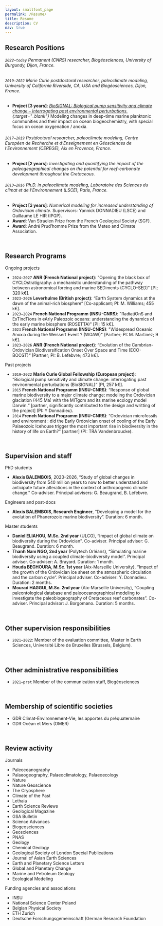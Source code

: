 ```yaml
---
layout: smallfont_page
permalink: /Resume/
title: Resume
description: CV
nav: true
---
```


## Research Positions

###### `2022–today` Permanent (CNRS) researcher, Biogéosciences, University of Burgundy, Dijon, France.

###### `2019–2022` Marie Curie postdoctoral researcher, paleoclimate modeling, University of California Riverside, CA, USA and Biogéosciences, Dijon, France.
- __Project [3 years]__: <i>[BioSIGNAL: Biological pump sensitivity and climate change – Interrogating past environmental perturbations.](https://alexpohl.github.io/BioSIGNAL/){:target="\_blank"}</i> Modeling changes in deep-time marine planktonic communities and their impact on ocean biogeochemistry, with special focus on ocean oxygenation / anoxia.

###### `2017–2019` Postdoctoral researcher, paleoclimate modeling, Centre Européen de Recherche et d’Enseignement en Géosciences de l’Environnement (CEREGE), Aix en Provence, France.
- __Project [2 years]__: <i>Investigating and quantifying the impact of the paleogeographical changes on the potential for reef-carbonate development throughout the Cretaceous.</i>

###### `2013–2016` Ph.D. in paleoclimate modeling, Laboratoire des Sciences du climat et de l’Environnement (LSCE), Paris, France.
- __Project [3 years]__: <i>Numerical modeling for increased understanding of Ordovician climate.</i> Supervisors: Yannick DONNADIEU (LSCE) and Guillaume LE HIR (IPGP).
- __Award__: Van Straelen Prize from the French Geological Society (SGF).
- __Award__: André Prud’homme Prize from the Meteo and Climate Association.

<p>&nbsp;</p>

## Research Programs

Ongoing projects

- `2024–2027` __ANR (French National project)__: "Opening the black box of CYCLOstratigraphy: a mechanistic understanding of the pathway between astronomical forcing and marine SEDiments (CYCLO-SED)" [PI; 320 k€].
- `2023–2026`  __Leverhulme (British project)__: “Earth System dynamics at the dawn of the animal-rich biosphere“ [Co-applicant; PI: M. Williams; 455 k€].
- `2023–2024` __French National Programm (INSU-CNRS)__: "RadiatiOnS and ExTincTions in eArly Paleozoic oceans: understanding the dynamics of the early marine biosphere (ROSETTA)" [PI; 15 k€].
- `2023` __French National Programm (INSU-CNRS)__: "Widespread Oceanic Anoxia during the Weissert Event ? (WOAW)" [Partner; PI: M. Martinez; 9 k€].
- `2023–2026`  __ANR (French National project)__: “Evolution of the Cambrian-Ordovician Biodiversification Onset Over Space and Time (ECO-BOOST)“ [Partner; PI: B. Lefebvre; 473 k€].

Past projects

- `2019–2022`  __Marie Curie Global Fellowship (European project)__: “Biological pump sensitivity and climate change: interrogating past environmental perturbations (BioSIGNAL)“ [PI, 257 k€].
- `2015`  __French National Programm (INSU-CNRS)__: “Response of global marine biodiversity to a major climate change: modeling the Ordovician glaciation (445 Ma) with the MITgcm and its marine ecology model Darwin.“ [partner, significantly contributed to the design and writting of the project] (PI: Y Donnadieu).
- `2014` __French National Programm (INSU-CNRS)__: “Ordovician microfossils and environment : did the Early Ordovician onset of cooling of the Early Palaeozoic Icehouse trigger the most important rise in biodiversity in the history of life on Earth?“ [partner] (PI: TRA Vandenbroucke).

<p>&nbsp;</p>

## Supervision and staff

PhD students

- __Alexis BALEMBOIS__, 2023–2026, “Study of global changes in biodiversity from 540 million years to now to better understand and anticipate future alterations in the context of anthropogenic climate change." Co-adviser. Principal advisers: G. Beaugrand, B. Lefebvre.

Engineers and post-docs

- __Alexis BALEMBOIS, Research Engineer__, “Developing a model for the evolution of Phanerozoic marine biodiversity”. Duration: 6 month.

Master students

- __Daniel ELIAHOU, M.Sc. 2nd year__ (ULCO), “Impact of global climate on biodiversity during the Ordovician”. Co-adviser. Principal adviser: G. Beaugrand. Duration: 6 month.
- __Thanh Nam NGO, 2nd year__ (Polytech Orléans), “Simulating marine biodiversity using a coupled climate-biodiversity model”. Principal adviser. Co-adviser: A. Brayard. Duration: 1 month.
- __Houda BEGHOURA, M.Sc. 1st year__ (Aix-Marseille University), “Impact of the growth of the Ordovician ice sheet on the atmospheric circulation and the carbon cycle”. Principal adviser. Co-adviser: Y. Donnadieu. Duration: 2 months.
- __Mourad HAGGUI, M.Sc. 2nd year__ (Aix-Marseille University), “Coupling paleontological database and paleoceanographical modeling to investigate the paleobiogeography of Cretaceous reef carbonates”. Co-adviser. Principal advisor: J. Borgomano. Duration: 5 months.

<p>&nbsp;</p>

<h2>Other supervision responsibilities</h2>

- `2021–2022`: Member of the evaluation committee, Master in Earth Sciences,  Université Libre de Bruxelles (Brussels, Belgium).

<p>&nbsp;</p>

<h2>Other administrative responsibilities</h2>

- `2021–prst` Member of the communication staff, Biogéosciences 

<p>&nbsp;</p>

<h2>Membership of scientific societies</h2>

- GDR Climat-Environnement-Vie, les apportes du préquaternaire
- GDR Océan et Mers (OMER)

<p>&nbsp;</p>

<h2>Review activity</h2>

Journals

<ul>
<li>Paleoceanography</li>
<li>Palaeogeography, Palaeoclimatology, Palaeoecology</li>
<li>Nature</li>
<li>Nature Geoscience</li>
<li>The Cryosphere</li>
<li>Climate of the Past</li>
<li>Lethaia</li>
<li>Earth Science Reviews</li>
<li>Geological Magazine</li>
<li>GSA Bulletin</li>
<li>Science Advances</li>
<li>Biogeosciences</li>
<li>Geosciences</li>
<li>PNAS</li>
<li>Geology</li>
<li>Chemical Geology</li>
<li>Geological Society of London Special Publications</li>
<li>Journal of Asian Earth Sciences</li>
<li>Earth and Planetary Science Letters</li>
<li>Global and Planetary Change</li>
<li>Marine and Petroleum Geology</li>
<li>Ecological Modeling</li>
</ul>

Funding agencies and associations

<ul>
<li>INSU</li>
<li>National Science Center Poland</li>
<li>Belgian Physical Society</li>
<li>ETH Zurich</li>
<li>Deutsche Forschungsgemeinschaft (German Research Foundation</li>

</ul>
